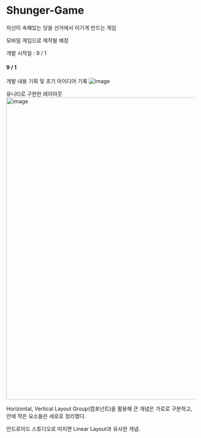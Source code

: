 # Shunger-Game
자신이 속해있는 당을 선거에서 이기게 만드는 게임

모바일 게임으로 제작될 예정

개발 시작일 : 9 / 1

#### 9 / 1  

개발 내용 기획 및 초기 아이디어 기록
![image](https://user-images.githubusercontent.com/68889645/188362811-14132762-722b-414f-83ff-92ae2ea1d83e.png)

유니티로 구현한 레이아웃  
<img width="809" alt="image" src="https://user-images.githubusercontent.com/68889645/188366630-ee437454-d247-497f-94a5-10f07b7e62cb.png">

Horizontal, Vertical Layout Group(컴포넌트)을 활용해 큰 개념은 가로로 구분하고, 안에 작은 요소들은 세로로 정리했다.

안드로이드 스튜디오로 따지면 Linear Layout과 유사한 개념.



